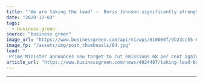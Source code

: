 ```yaml
---
title: "'We are taking the lead' -  Boris Johnson significantly strengthens UK's 2030 carbon target"
date: "2020-12-03"
tags: 
  - business green
source: "business green"
image_url: "https://www.businessgreen.com/api/v1/wps/010000f/9b23cc55-6880-4b9a-a5ef-1e050e5eaf2a/4/boris-signs-paris-agreement-185x114.jpg"
image_fp: "/assets/img/post_thumbnails/64.jpg"
lead: "
 Prime Minister announces new target to cut emissions 68 per cent against 1990 levels by 2030, confirming a major tightening of carbon goals as part of UK's pre-COP26 submission to the Paris Agreement ..."
article_url: "https://www.businessgreen.com/news/4024487/taking-lead-boris-johnson-significantly-strengthens-uk-2030-carbon-target"
---
```


---
